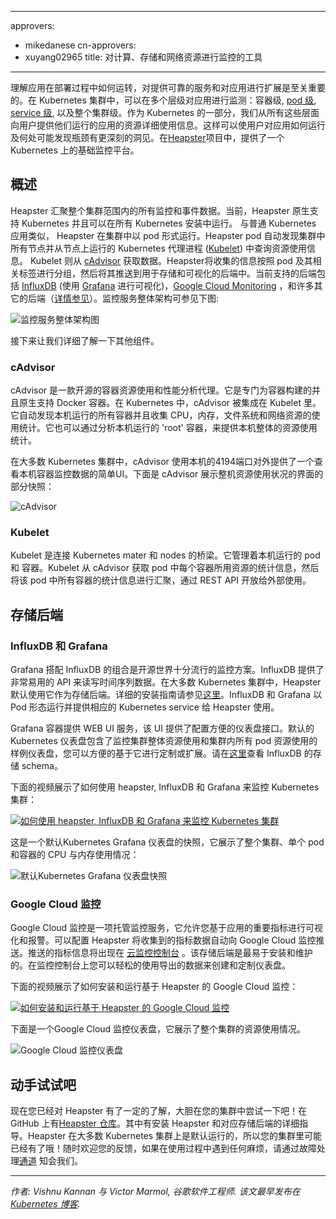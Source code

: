<!--
---
approvers:
- mikedanese
title: Tools for Monitoring Compute, Storage, and Network Resources
---
-->

---
approvers:
- mikedanese
cn-approvers:
- xuyang02965
title: 对计算、存储和网络资源进行监控的工具
---

<!--
Understanding how an application behaves when deployed is crucial to scaling the application and providing a reliable service. In a Kubernetes cluster, application performance can be examined at many different levels: containers, [pods](/docs/user-guide/pods), [services](/docs/user-guide/services), and whole clusters. As part of Kubernetes we want to provide users with detailed resource usage information about their running applications at all these levels. This will give users deep insights into how their applications are performing and where possible application bottlenecks may be found. In comes [Heapster](https://github.com/kubernetes/heapster), a project meant to provide a base monitoring platform on Kubernetes.
-->

理解应用在部署过程中如何运转，对提供可靠的服务和对应用进行扩展是至关重要的。在 Kubernetes 集群中，可以在多个层级对应用进行监测：容器级, [pod 级](/docs/user-guide/pods), [service 级](/docs/user-guide/services), 以及整个集群级。作为 Kubernetes 的一部分，我们从所有这些层面向用户提供他们运行的应用的资源详细使用信息。这样可以使用户对应用如何运行及何处可能发现瓶颈有更深刻的洞见。在[Heapster](https://github.com/kubernetes/heapster)项目中，提供了一个 Kubernetes 上的基础监控平台。

<!--
## Overview

Heapster is a cluster-wide aggregator of monitoring and event data. It currently supports Kubernetes natively and works on all Kubernetes setups. Heapster runs as a pod in the cluster, similar to how any Kubernetes application would run. The Heapster pod discovers all nodes in the cluster and queries usage information from the nodes' [Kubelet](/docs/admin/kubelet/)s, the on-machine Kubernetes agent. The Kubelet itself fetches the data from [cAdvisor](https://github.com/google/cadvisor). Heapster groups the information by pod along with the relevant labels. This data is then pushed to a configurable backend for storage and visualization. Currently supported backends include [InfluxDB](http://influxdb.com/) (with [Grafana](http://grafana.org/) for visualization), [Google Cloud Monitoring](https://cloud.google.com/monitoring/) and many others described in more details [here](https://git.k8s.io/heapster/docs/sink-configuration.md). The overall architecture of the service can be seen below:

![overall monitoring architecture](/images/docs/monitoring-architecture.png)

Let's look at some of the other components in more detail.
-->

## 概述

Heapster 汇聚整个集群范围内的所有监控和事件数据。当前，Heapster 原生支持 Kubernetes 并且可以在所有 Kubernetes 安装中运行。 与普通 Kubernetes 应用类似， Heapster 在集群中以 pod 形式运行。Heapster pod 自动发现集群中所有节点并从节点上运行的 Kubernetes 代理进程 ([Kubelet](/docs/admin/kubelet/)) 中查询资源使用信息。 Kubelet 则从 [cAdvisor](https://github.com/google/cadvisor) 获取数据。Heapster将收集的信息按照 pod 及其相关标签进行分组，然后将其推送到用于存储和可视化的后端中。当前支持的后端包括 [InfluxDB](http://influxdb.com/) (使用 [Grafana](http://grafana.org/) 进行可视化)，[Google Cloud Monitoring](https://cloud.google.com/monitoring/) ，和许多其它的后端（[详情参见](https://git.k8s.io/heapster/docs/sink-configuration.md)）。监控服务整体架构可参见下图:

![监控服务整体架构图](/images/docs/monitoring-architecture.png)

接下来让我们详细了解一下其他组件。

<!--
### cAdvisor

cAdvisor is an open source container resource usage and performance analysis agent. It is purpose-built for containers and supports Docker containers natively. In Kubernetes, cAdvisor is integrated into the Kubelet binary. cAdvisor auto-discovers all containers in the machine and collects CPU, memory, filesystem, and network usage statistics. cAdvisor also provides the overall machine usage by analyzing the 'root' container on the machine.

On most Kubernetes clusters, cAdvisor exposes a simple UI for on-machine containers on port 4194. Here is a snapshot of part of cAdvisor's UI that shows the overall machine usage:

![cAdvisor](/images/docs/cadvisor.png)
-->

### cAdvisor

cAdvisor 是一款开源的容器资源使用和性能分析代理。它是专门为容器构建的并且原生支持 Docker 容器。在 Kubernetes 中，cAdvisor 被集成在 Kubelet 里。它自动发现本机运行的所有容器并且收集 CPU，内存，文件系统和网络资源的使用统计。它也可以通过分析本机运行的 'root' 容器，来提供本机整体的资源使用统计。

在大多数 Kubernetes 集群中，cAdvisor 使用本机的4194端口对外提供了一个查看本机容器监控数据的简单UI。下面是 cAdvisor 展示整机资源使用状况的界面的部分快照：

![cAdvisor](/images/docs/cadvisor.png)

<!--
### Kubelet

The Kubelet acts as a bridge between the Kubernetes master and the nodes. It manages the pods and containers running on a machine. Kubelet translates each pod into its constituent containers and fetches individual container usage statistics from cAdvisor. It then exposes the aggregated pod resource usage statistics via a REST API.
-->

### Kubelet

Kubelet 是连接 Kubernetes mater 和 nodes 的桥梁。它管理着本机运行的 pod 和 容器。Kubelet 从 cAdvisor 获取 pod 中每个容器所用资源的统计信息，然后将该 pod 中所有容器的统计信息进行汇聚，通过 REST API 开放给外部使用。

<!--
## Storage Backends
-->

## 存储后端

<!--
### InfluxDB and Grafana
-->

### InfluxDB 和 Grafana

<!--
A Grafana setup with InfluxDB is a very popular combination for monitoring in the open source world. InfluxDB exposes an easy to use API to write and fetch time series data. Heapster is setup to use this storage backend by default on most Kubernetes clusters. A detailed setup guide can be found [here](https://github.com/GoogleCloudPlatform/heapster/blob/master/docs/influxdb.md). InfluxDB and Grafana run in Pods. The pod exposes itself as a Kubernetes service which is how Heapster discovers it.
-->

Grafana 搭配 InfluxDB 的组合是开源世界十分流行的监控方案。InfluxDB 提供了非常易用的 API 来读写时间序列数据。在大多数 Kubernetes 集群中，Heapster 默认使用它作为存储后端。详细的安装指南请参见[这里](https://github.com/GoogleCloudPlatform/heapster/blob/master/docs/influxdb.md)。InfluxDB 和 Grafana 以 Pod 形态运行并提供相应的 Kubernetes service 给 Heapster 使用。

<!--
The Grafana container serves Grafana's UI which provides an easy to configure dashboard interface. The default dashboard for Kubernetes contains an example dashboard that monitors resource usage of the cluster and the pods inside of it. This dashboard can easily be customized and expanded. Take a look at the storage schema for InfluxDB [here](https://github.com/GoogleCloudPlatform/heapster/blob/master/docs/storage-schema.md#metrics).
-->

Grafana 容器提供 WEB UI 服务，该 UI 提供了配置方便的仪表盘接口。默认的 Kubernetes 仪表盘包含了监控集群整体资源使用和集群内所有 pod 资源使用的样例仪表盘，您可以方便的基于它进行定制或扩展。请在[这里](https://github.com/GoogleCloudPlatform/heapster/blob/master/docs/storage-schema.md#metrics)查看 InfluxDB 的存储 schema。

<!--
Here is a video showing how to monitor a Kubernetes cluster using heapster, InfluxDB and Grafana:

[![How to monitor a Kubernetes cluster using heapster, InfluxDB and Grafana](http://img.youtube.com/vi/SZgqjMrxo3g/0.jpg)](http://www.youtube.com/watch?v=SZgqjMrxo3g)
-->

下面的视频展示了如何使用 heapster, InfluxDB 和 Grafana 来监控 Kubernetes 集群：

[![如何使用 heapster, InfluxDB 和 Grafana 来监控 Kubernetes 集群](http://img.youtube.com/vi/SZgqjMrxo3g/0.jpg)](http://www.youtube.com/watch?v=SZgqjMrxo3g)

<!--
Here is a snapshot of the default Kubernetes Grafana dashboard that shows the CPU and Memory usage of the entire cluster, individual pods and containers:

![snapshot of the default Kubernetes Grafana dashboard](/images/docs/influx.png)
-->

这是一个默认Kubernetes Grafana 仪表盘的快照，它展示了整个集群、单个 pod 和容器的 CPU 与内存使用情况：

![默认Kubernetes Grafana 仪表盘快照](/images/docs/influx.png)

<!--
### Google Cloud Monitoring
-->

### Google Cloud 监控

<!--
Google Cloud Monitoring is a hosted monitoring service that allows you to visualize and alert on important metrics in your application. Heapster can be setup to automatically push all collected metrics to Google Cloud Monitoring. These metrics are then available in the [Cloud Monitoring Console](https://app.google.stackdriver.com/). This storage backend is the easiest to setup and maintain. The monitoring console allows you to easily create and customize dashboards using the exported data.
-->

Google Cloud 监控是一项托管监控服务，它允许您基于应用的重要指标进行可视化和报警。可以配置 Heapster 将收集到的指标数据自动向 Google Cloud 监控推送。推送的指标信息将出现在 [云监控控制台](https://app.google.stackdriver.com/) 。该存储后端是最易于安装和维护的。在监控控制台上您可以轻松的使用导出的数据来创建和定制仪表盘。

<!--
Here is a video showing how to setup and run a Google Cloud Monitoring backed Heapster:

[![how to setup and run a Google Cloud Monitoring backed Heapster](http://img.youtube.com/vi/xSMNR2fcoLs/0.jpg)](http://www.youtube.com/watch?v=xSMNR2fcoLs)
-->

下面的视频展示了如何安装和运行基于 Heapster 的 Google Cloud 监控：

[![如何安装和运行基于 Heapster 的 Google Cloud 监控](http://img.youtube.com/vi/xSMNR2fcoLs/0.jpg)](http://www.youtube.com/watch?v=xSMNR2fcoLs)

<!--
Here is a snapshot of the Google Cloud Monitoring dashboard showing cluster-wide resource usage.

![Google Cloud Monitoring dashboard](/images/docs/gcm.png)
-->

下面是一个Google Cloud 监控仪表盘，它展示了整个集群的资源使用情况。

![Google Cloud 监控仪表盘](/images/docs/gcm.png)

<!--
## Try it out!
-->

## 动手试试吧

<!--
Now that you've learned a bit about Heapster, feel free to try it out on your own clusters! The [Heapster repository](https://github.com/kubernetes/heapster) is available on GitHub. It contains detailed instructions to setup Heapster and its storage backends. Heapster runs by default on most Kubernetes clusters, so you may already have it! Feedback is always welcome. Please let us know if you run into any issues via the troubleshooting [channels](/docs/troubleshooting/).
-->

现在您已经对 Heapster 有了一定的了解，大胆在您的集群中尝试一下吧！在 GitHub 上有[Heapster 仓库](https://github.com/kubernetes/heapster)。其中有安装 Heapster 和对应存储后端的详细指导。Heapster 在大多数 Kubernetes 集群上是默认运行的，所以您的集群里可能已经有了哦！随时欢迎您的反馈，如果在使用过程中遇到任何麻烦，请通过故障处理[通道](/docs/troubleshooting/) 知会我们。

<!--
***
*Authors: Vishnu Kannan and Victor Marmol, Google Software Engineers.*
*This article was originally posted in [Kubernetes blog](http://blog.kubernetes.io/2015/05/resource-usage-monitoring-kubernetes.html).*
-->

***
*作者: Vishnu Kannan 与 Victor Marmol, 谷歌软件工程师.*
*该文最早发布在 [Kubernetes 博客](http://blog.kubernetes.io/2015/05/resource-usage-monitoring-kubernetes.html).*
